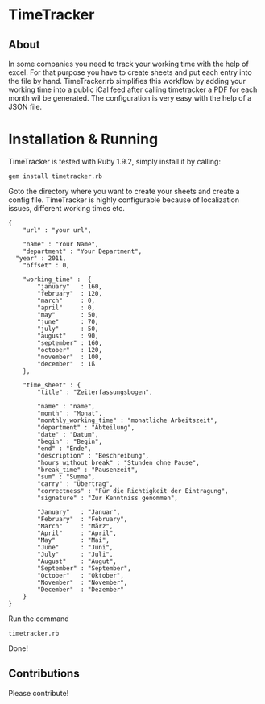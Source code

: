 
# TimeTracker
## About
In some companies you need to track your working time with the help of excel. For that purpose you have to create sheets and put each entry into the file by hand. TimeTracker.rb 
simplifies this workflow by adding your working time into a public iCal feed after calling timetracker a PDF for each month wil be generated. The configuration is very easy with the
help of a JSON file.

# Installation & Running
TimeTracker is tested with Ruby 1.9.2, simply install it by calling: 
	
	gem install timetracker.rb
	
Goto the directory where you want to create your sheets and create a config file. TimeTracker is highly configurable because of localization issues, different working times etc. 

	{
		"url" : "your url",
		
		"name" : "Your Name",
		"department" : "Your Department",
	  "year" : 2011,
		"offset" : 0,
		
		"working_time" :  {
			"january"   : 160,
			"february"  : 120,
			"march"     : 0,
			"april"     : 0,
			"may"       : 50,
			"june"      : 70,
			"july"      : 50,
			"august"    : 90,
			"september" : 160,
			"october"   : 120,
			"november"  : 100,
			"december"  : 1ß
		},
		
		"time_sheet" : {
			"title" : "Zeiterfassungsbogen",
			
			"name" : "name",
			"month" : "Monat", 
			"monthly_working_time" : "monatliche Arbeitszeit",
			"department" : "Abteilung",
			"date" : "Datum", 
			"begin" : "Begin", 
			"end" : "Ende", 
			"description" : "Beschreibung",
			"hours_without_break" : "Stunden ohne Pause",
			"break_time" : "Pausenzeit", 
			"sum" : "Summe",
			"carry" : "Übertrag",
			"correctness" : "Für die Richtigkeit der Eintragung", 
			"signature" : "Zur Kenntniss genommen",
			
			"January"   : "Januar",
			"February"  : "February",
			"March"     : "März",
			"April"     : "April",
			"May"       : "Mai",
			"June"      : "Juni",
			"July"      : "Juli",
			"August"    : "Augut",
			"September" : "September",
			"October"   : "Oktober",
			"November"  : "November",
			"December"  : "Dezember"
		}	
	}
	
Run the command
	
	timetracker.rb
	
Done!

## Contributions
Please contribute!